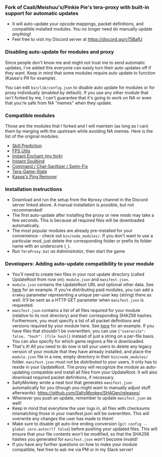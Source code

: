### Fork of Caali/Meishuu's/Pinkie Pie's tera-proxy with built-in support for automatic updates
* It will auto-update your opcode mappings, packet definitions, and compatible installed modules. You no longer need do manually update _anything_!
* Feel free to visit my Discord server at https://discord.gg/y75BafU

### Disabling auto-update for modules and proxy

Since people don't know me and might not trust me to send automatic updates, I've added this everyone can easily turn their auto updates off if they want. Keep in mind that some modules require auto update to function (Kasea's PR for example).

You can edit `bin/lib/config.json` to disable auto update for modules or for proxy individually (enabled by default). If you use any other module that isn't forked by me, I can't guarantee that it's going to work on NA or even that you're safe from NA "memes" when they update.

### Compatible modules
Those are the modules that I forked and I will maintain (as long as I can) them by merging with the upstream while avoiding NA memes. Here is the list of the original modules:

* [Skill Prediction](https://github.com/SaltyMonkey/skill-prediction)
* [FPS Utils](https://github.com/codeagon/fps-utils)
* [Instant Enchant (my fork)](https://github.com/caali-hackerman/instant-enchant)
* [Instant Soulbind](https://github.com/beng-mods/instant-soulbind)
* [Command / Chat-Sanitizer / Swim-Fix](https://github.com/pinkipi/tera-proxy)
* [Tera-Game-State](https://github.com/caali-hackerman/tera-game-state/)
* [Kasea's Ping Remover](https://docs.google.com/document/d/1Kt5ZQaNNAjXoFZQISNOmKWuQT_8eXYi3KZ3_09c733A/edit?usp=sharing)

### Installation instructions
* Download and run the setup from the #proxy channel in the Discord server linked above. A manual installation is possible, but not recommended!
* The first auto-update after installing the proxy or new mods may take a few seconds. This is because all required files will be downloaded automatically.
* The most popular modules are already pre-installed for your convenience - check out `bin/node_modules/`. If you don't want to use a particular mod, just delete the corresponding folder or prefix its folder name with an underscore (`_`).
* Run `TeraProxy.bat` *as Administrator*, then start the game

### Developers: Adding auto-update compatibility to your module
* You'll need to create two files in your root update directory (called UpdateRoot from now on): `module.json` and `manifest.json`.
* `module.json` contains the UpdateRoot URL and optional other data. See [here](https://github.com/caali-hackerman/data-logger/blob/master/update/CaaliLogger/module.json) for an example. If you're distributing paid modules, you can add a `drmKey` parameter representing a unique per-user key (string) there as well. It'll be sent as a HTTP GET parameter when `manifest.json` is requested.
* `manifest.json` contains a list of all files required for your module (relative to its root directory) and their corresponding SHA256 hashes. Furthermore, you must specify a list of all packet definitions and versions required by your module here. See [here](https://github.com/caali-hackerman/data-logger/blob/master/update/CaaliLogger/manifest.json) for an example. If you have files that shouldn't be overwritten, you can use `{"overwrite": false, "hash": [file hash]}` instead of just a string on a per-file basis. You can also specify for which game regions a file is downloaded.
* That's it! All you need to do now is tell your users to delete any legacy version of your module that they have already installed, and place the `module.json` file in a new, empty directory in their `bin/node_modules/` folder. `manifest.json` must not be distributed to your users, it only has to reside in your UpdateRoot. The proxy will recognize the module as auto-updating compatible and install all files from your UpdateRoot. It will also download required packet definitions, if necessary.
* SaltyMonkey wrote a neat tool that generates `manifest.json` automatically for you (though you might want to manually adjust stuff afterwards): https://github.com/SaltyMonkey/SHAGen/releases/
* Whenever you push an update, remember to update `manifest.json` as well!
* Keep in mind that everytime the user logs in, all files with checksums mismatching those in your manifest.json will be overwritten. This will overwrite any changes the user has made to them!
* Make sure to disable git auto-line ending conversion (`git config --global core.autocrlf false`) before pushing your updated files. This will ensure that your file contents won't be modified, so that the SHA256 hashes you generated for `manifest.json` won't become invalid!
* If you have any further questions on how to make your module compatible, feel free to ask me via PM or in my Slack server!
